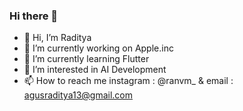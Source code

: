 ### Hi there 👋
- 👋 Hi, I’m Raditya
- 🔭 I’m currently working on Apple.inc
- 🌱 I’m currently learning Flutter
- 👀 I’m interested in AI Development
- 📫 How to reach me instagram : @ranvm_ & email : agusraditya13@gmail.com
<!--
**Radityaaaa/Radityaaaa** is a ✨ _special_ ✨ repository because its `README.md` (this file) appears on your GitHub profile.

Here are some ideas to get you started:

- 🔭 I’m currently working on Apple.inc
- 🌱 I’m currently learning Flutter
- 👯 I’m looking to collaborate on ...
- 🤔 I’m looking for help with ...
- 💬 Ask me about anything
- 📫 How to reach me: ...
- 😄 Pronouns: ...
- ⚡ Fun fact: ...
-->
